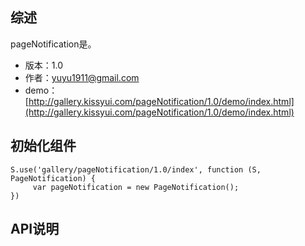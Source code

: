## 综述

pageNotification是。

* 版本：1.0
* 作者：yuyu1911@gmail.com
* demo：[http://gallery.kissyui.com/pageNotification/1.0/demo/index.html](http://gallery.kissyui.com/pageNotification/1.0/demo/index.html)

## 初始化组件

    S.use('gallery/pageNotification/1.0/index', function (S, PageNotification) {
         var pageNotification = new PageNotification();
    })

## API说明
